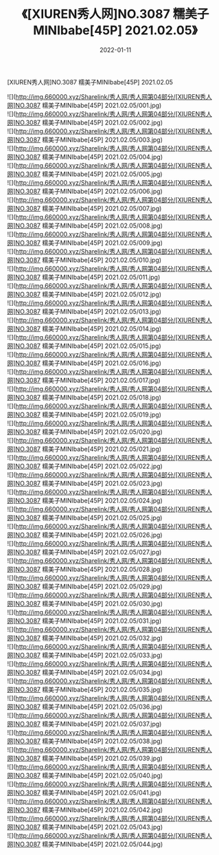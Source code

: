 ﻿---
layout: post
title:  《[XIUREN秀人网]NO.3087 糯美子MINIbabe[45P] 2021.02.05》
date:   2022-01-11
img: http://img.660000.xyz/Sharelink/秀人网/秀人网第04部分/[XIUREN秀人网]NO.3087 糯美子MINIbabe[45P] 2021.02.05/000.jpg
categories: [美女, 清纯, 唯美]
---

[XIUREN秀人网]NO.3087 糯美子MINIbabe[45P] 2021.02.05

 ![](http://img.660000.xyz/Sharelink/秀人网/秀人网第04部分/[XIUREN秀人网]NO.3087 糯美子MINIbabe[45P] 2021.02.05/001.jpg) <br>![](http://img.660000.xyz/Sharelink/秀人网/秀人网第04部分/[XIUREN秀人网]NO.3087 糯美子MINIbabe[45P] 2021.02.05/002.jpg) <br>![](http://img.660000.xyz/Sharelink/秀人网/秀人网第04部分/[XIUREN秀人网]NO.3087 糯美子MINIbabe[45P] 2021.02.05/003.jpg) <br>![](http://img.660000.xyz/Sharelink/秀人网/秀人网第04部分/[XIUREN秀人网]NO.3087 糯美子MINIbabe[45P] 2021.02.05/004.jpg) <br>![](http://img.660000.xyz/Sharelink/秀人网/秀人网第04部分/[XIUREN秀人网]NO.3087 糯美子MINIbabe[45P] 2021.02.05/005.jpg) <br>![](http://img.660000.xyz/Sharelink/秀人网/秀人网第04部分/[XIUREN秀人网]NO.3087 糯美子MINIbabe[45P] 2021.02.05/006.jpg) <br>![](http://img.660000.xyz/Sharelink/秀人网/秀人网第04部分/[XIUREN秀人网]NO.3087 糯美子MINIbabe[45P] 2021.02.05/007.jpg) <br>![](http://img.660000.xyz/Sharelink/秀人网/秀人网第04部分/[XIUREN秀人网]NO.3087 糯美子MINIbabe[45P] 2021.02.05/008.jpg) <br>![](http://img.660000.xyz/Sharelink/秀人网/秀人网第04部分/[XIUREN秀人网]NO.3087 糯美子MINIbabe[45P] 2021.02.05/009.jpg) <br>![](http://img.660000.xyz/Sharelink/秀人网/秀人网第04部分/[XIUREN秀人网]NO.3087 糯美子MINIbabe[45P] 2021.02.05/010.jpg) <br>![](http://img.660000.xyz/Sharelink/秀人网/秀人网第04部分/[XIUREN秀人网]NO.3087 糯美子MINIbabe[45P] 2021.02.05/011.jpg) <br>![](http://img.660000.xyz/Sharelink/秀人网/秀人网第04部分/[XIUREN秀人网]NO.3087 糯美子MINIbabe[45P] 2021.02.05/012.jpg) <br>![](http://img.660000.xyz/Sharelink/秀人网/秀人网第04部分/[XIUREN秀人网]NO.3087 糯美子MINIbabe[45P] 2021.02.05/013.jpg) <br>![](http://img.660000.xyz/Sharelink/秀人网/秀人网第04部分/[XIUREN秀人网]NO.3087 糯美子MINIbabe[45P] 2021.02.05/014.jpg) <br>![](http://img.660000.xyz/Sharelink/秀人网/秀人网第04部分/[XIUREN秀人网]NO.3087 糯美子MINIbabe[45P] 2021.02.05/015.jpg) <br>![](http://img.660000.xyz/Sharelink/秀人网/秀人网第04部分/[XIUREN秀人网]NO.3087 糯美子MINIbabe[45P] 2021.02.05/016.jpg) <br>![](http://img.660000.xyz/Sharelink/秀人网/秀人网第04部分/[XIUREN秀人网]NO.3087 糯美子MINIbabe[45P] 2021.02.05/017.jpg) <br>![](http://img.660000.xyz/Sharelink/秀人网/秀人网第04部分/[XIUREN秀人网]NO.3087 糯美子MINIbabe[45P] 2021.02.05/018.jpg) <br>![](http://img.660000.xyz/Sharelink/秀人网/秀人网第04部分/[XIUREN秀人网]NO.3087 糯美子MINIbabe[45P] 2021.02.05/019.jpg) <br>![](http://img.660000.xyz/Sharelink/秀人网/秀人网第04部分/[XIUREN秀人网]NO.3087 糯美子MINIbabe[45P] 2021.02.05/020.jpg) <br>![](http://img.660000.xyz/Sharelink/秀人网/秀人网第04部分/[XIUREN秀人网]NO.3087 糯美子MINIbabe[45P] 2021.02.05/021.jpg) <br>![](http://img.660000.xyz/Sharelink/秀人网/秀人网第04部分/[XIUREN秀人网]NO.3087 糯美子MINIbabe[45P] 2021.02.05/022.jpg) <br>![](http://img.660000.xyz/Sharelink/秀人网/秀人网第04部分/[XIUREN秀人网]NO.3087 糯美子MINIbabe[45P] 2021.02.05/023.jpg) <br>![](http://img.660000.xyz/Sharelink/秀人网/秀人网第04部分/[XIUREN秀人网]NO.3087 糯美子MINIbabe[45P] 2021.02.05/024.jpg) <br>![](http://img.660000.xyz/Sharelink/秀人网/秀人网第04部分/[XIUREN秀人网]NO.3087 糯美子MINIbabe[45P] 2021.02.05/025.jpg) <br>![](http://img.660000.xyz/Sharelink/秀人网/秀人网第04部分/[XIUREN秀人网]NO.3087 糯美子MINIbabe[45P] 2021.02.05/026.jpg) <br>![](http://img.660000.xyz/Sharelink/秀人网/秀人网第04部分/[XIUREN秀人网]NO.3087 糯美子MINIbabe[45P] 2021.02.05/027.jpg) <br>![](http://img.660000.xyz/Sharelink/秀人网/秀人网第04部分/[XIUREN秀人网]NO.3087 糯美子MINIbabe[45P] 2021.02.05/028.jpg) <br>![](http://img.660000.xyz/Sharelink/秀人网/秀人网第04部分/[XIUREN秀人网]NO.3087 糯美子MINIbabe[45P] 2021.02.05/029.jpg) <br>![](http://img.660000.xyz/Sharelink/秀人网/秀人网第04部分/[XIUREN秀人网]NO.3087 糯美子MINIbabe[45P] 2021.02.05/030.jpg) <br>![](http://img.660000.xyz/Sharelink/秀人网/秀人网第04部分/[XIUREN秀人网]NO.3087 糯美子MINIbabe[45P] 2021.02.05/031.jpg) <br>![](http://img.660000.xyz/Sharelink/秀人网/秀人网第04部分/[XIUREN秀人网]NO.3087 糯美子MINIbabe[45P] 2021.02.05/032.jpg) <br>![](http://img.660000.xyz/Sharelink/秀人网/秀人网第04部分/[XIUREN秀人网]NO.3087 糯美子MINIbabe[45P] 2021.02.05/033.jpg) <br>![](http://img.660000.xyz/Sharelink/秀人网/秀人网第04部分/[XIUREN秀人网]NO.3087 糯美子MINIbabe[45P] 2021.02.05/034.jpg) <br>![](http://img.660000.xyz/Sharelink/秀人网/秀人网第04部分/[XIUREN秀人网]NO.3087 糯美子MINIbabe[45P] 2021.02.05/035.jpg) <br>![](http://img.660000.xyz/Sharelink/秀人网/秀人网第04部分/[XIUREN秀人网]NO.3087 糯美子MINIbabe[45P] 2021.02.05/036.jpg) <br>![](http://img.660000.xyz/Sharelink/秀人网/秀人网第04部分/[XIUREN秀人网]NO.3087 糯美子MINIbabe[45P] 2021.02.05/037.jpg) <br>![](http://img.660000.xyz/Sharelink/秀人网/秀人网第04部分/[XIUREN秀人网]NO.3087 糯美子MINIbabe[45P] 2021.02.05/038.jpg) <br>![](http://img.660000.xyz/Sharelink/秀人网/秀人网第04部分/[XIUREN秀人网]NO.3087 糯美子MINIbabe[45P] 2021.02.05/039.jpg) <br>![](http://img.660000.xyz/Sharelink/秀人网/秀人网第04部分/[XIUREN秀人网]NO.3087 糯美子MINIbabe[45P] 2021.02.05/040.jpg) <br>![](http://img.660000.xyz/Sharelink/秀人网/秀人网第04部分/[XIUREN秀人网]NO.3087 糯美子MINIbabe[45P] 2021.02.05/041.jpg) <br>![](http://img.660000.xyz/Sharelink/秀人网/秀人网第04部分/[XIUREN秀人网]NO.3087 糯美子MINIbabe[45P] 2021.02.05/042.jpg) <br>![](http://img.660000.xyz/Sharelink/秀人网/秀人网第04部分/[XIUREN秀人网]NO.3087 糯美子MINIbabe[45P] 2021.02.05/043.jpg) <br>![](http://img.660000.xyz/Sharelink/秀人网/秀人网第04部分/[XIUREN秀人网]NO.3087 糯美子MINIbabe[45P] 2021.02.05/044.jpg) <br>